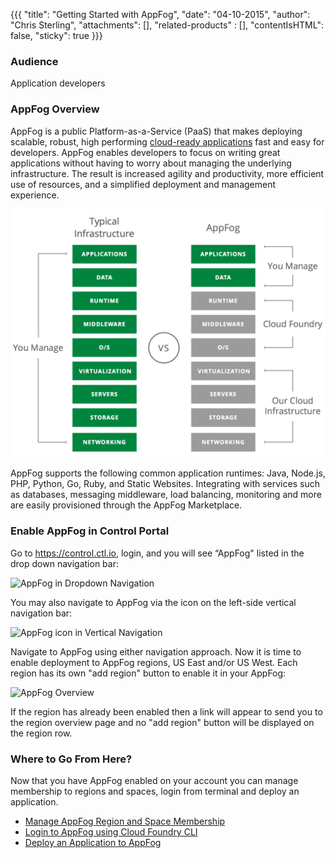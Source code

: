 {{{
  "title": "Getting Started with AppFog",
  "date": "04-10-2015",
  "author": "Chris Sterling",
  "attachments": [],
  "related-products" : [],
  "contentIsHTML": false,
  "sticky": true
}}}

### Audience

Application developers

### AppFog Overview

AppFog is a public Platform-as-a-Service (PaaS) that makes deploying scalable, robust, high performing [cloud-ready applications](http://12factor.net) fast and easy for developers. AppFog enables developers to focus on writing great applications without having to worry about managing the underlying infrastructure. The result is increased agility and productivity, more efficient use of resources, and a simplified deployment and management experience.

![Work on code, not infrastructure](../images/appfog-vs-traditional.png)

AppFog supports the following common application runtimes: Java, Node.js, PHP, Python, Go, Ruby, and Static Websites. Integrating with services such as databases, messaging middleware, load balancing, monitoring and more are easily provisioned through the AppFog Marketplace.

### Enable AppFog in Control Portal

Go to https://control.ctl.io, login, and you will see “AppFog" listed in the drop down navigation bar:

![AppFog in Dropdown Navigation](../images/appfog-in-dropdown-nav.png)

You may also navigate to AppFog via the icon on the left-side vertical navigation bar:

![AppFog icon in Vertical Navigation](../images/appfog-icon-nav.png)

Navigate to AppFog using either navigation approach. Now it is time to enable deployment to AppFog regions, US East and/or US West. Each region has its own "add region" button to enable it in your AppFog:

![AppFog Overview](../images/appfog-overview.png)

If the region has already been enabled then a link will appear to send you to the region overview page and no "add region" button will be displayed on the region row.

### Where to Go From Here?

Now that you have AppFog enabled on your account you can manage membership to regions and spaces, login from  terminal and deploy an application.

* [Manage AppFog Region and Space Membership](manage-appfog-membership.md)
* [Login to AppFog using Cloud Foundry CLI](login-using-cf-cli.md)
* [Deploy an Application to AppFog](deploy-an-application.md)
